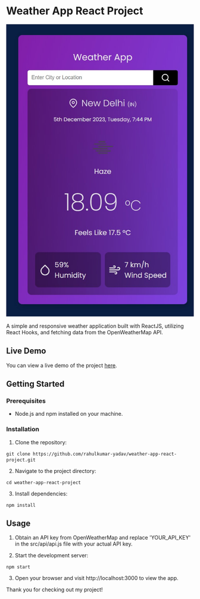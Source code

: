 # Weather App React Project

![Weather App Screenshot](public/Weather-App-React-Project.jpeg)

A simple and responsive weather application built with ReactJS, utilizing React Hooks, and fetching data from the OpenWeatherMap API.

## Live Demo

You can view a live demo of the project [here](https://weatherappreact-project.netlify.app/).

## Getting Started

### Prerequisites

- Node.js and npm installed on your machine.

### Installation

1. Clone the repository:

```
git clone https://github.com/rahulkumar-yadav/weather-app-react-project.git
```

2. Navigate to the project directory:

```
cd weather-app-react-project
```

3. Install dependencies:

```
npm install
```

## Usage

1. Obtain an API key from OpenWeatherMap and replace 'YOUR_API_KEY' in the src/api/api.js file with your actual API key.

2. Start the development server:

```
npm start
```

3. Open your browser and visit http://localhost:3000 to view the app.

Thank you for checking out my project!
